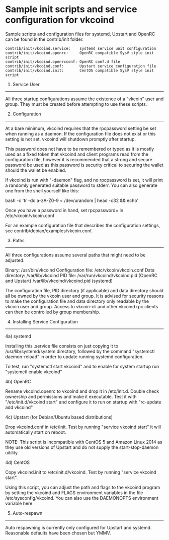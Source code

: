 Sample init scripts and service configuration for vkcoind
==========================================================

Sample scripts and configuration files for systemd, Upstart and OpenRC
can be found in the contrib/init folder.

    contrib/init/vkcoind.service:    systemd service unit configuration
    contrib/init/vkcoind.openrc:     OpenRC compatible SysV style init script
    contrib/init/vkcoind.openrcconf: OpenRC conf.d file
    contrib/init/vkcoind.conf:       Upstart service configuration file
    contrib/init/vkcoind.init:       CentOS compatible SysV style init script

1. Service User
---------------------------------

All three startup configurations assume the existence of a "vkcoin" user
and group.  They must be created before attempting to use these scripts.

2. Configuration
---------------------------------

At a bare minimum, vkcoind requires that the rpcpassword setting be set
when running as a daemon.  If the configuration file does not exist or this
setting is not set, vkcoind will shutdown promptly after startup.

This password does not have to be remembered or typed as it is mostly used
as a fixed token that vkcoind and client programs read from the configuration
file, however it is recommended that a strong and secure password be used
as this password is security critical to securing the wallet should the
wallet be enabled.

If vkcoind is run with "-daemon" flag, and no rpcpassword is set, it will
print a randomly generated suitable password to stderr.  You can also
generate one from the shell yourself like this:

bash -c 'tr -dc a-zA-Z0-9 < /dev/urandom | head -c32 && echo'

Once you have a password in hand, set rpcpassword= in /etc/vkcoin/vkcoin.conf

For an example configuration file that describes the configuration settings,
see contrib/debian/examples/vkcoin.conf.

3. Paths
---------------------------------

All three configurations assume several paths that might need to be adjusted.

Binary:              /usr/bin/vkcoind
Configuration file:  /etc/vkcoin/vkcoin.conf
Data directory:      /var/lib/vkcoind
PID file:            /var/run/vkcoind/vkcoind.pid (OpenRC and Upstart)
                     /var/lib/vkcoind/vkcoind.pid (systemd)

The configuration file, PID directory (if applicable) and data directory
should all be owned by the vkcoin user and group.  It is advised for security
reasons to make the configuration file and data directory only readable by the
vkcoin user and group.  Access to vkcoin-cli and other vkcoind rpc clients
can then be controlled by group membership.

4. Installing Service Configuration
-----------------------------------

4a) systemd

Installing this .service file consists on just copying it to
/usr/lib/systemd/system directory, followed by the command
"systemctl daemon-reload" in order to update running systemd configuration.

To test, run "systemctl start vkcoind" and to enable for system startup run
"systemctl enable vkcoind"

4b) OpenRC

Rename vkcoind.openrc to vkcoind and drop it in /etc/init.d.  Double
check ownership and permissions and make it executable.  Test it with
"/etc/init.d/vkcoind start" and configure it to run on startup with
"rc-update add vkcoind"

4c) Upstart (for Debian/Ubuntu based distributions)

Drop vkcoind.conf in /etc/init.  Test by running "service vkcoind start"
it will automatically start on reboot.

NOTE: This script is incompatible with CentOS 5 and Amazon Linux 2014 as they
use old versions of Upstart and do not supply the start-stop-daemon uitility.

4d) CentOS

Copy vkcoind.init to /etc/init.d/vkcoind. Test by running "service vkcoind start".

Using this script, you can adjust the path and flags to the vkcoind program by
setting the vkcoind and FLAGS environment variables in the file
/etc/sysconfig/vkcoind. You can also use the DAEMONOPTS environment variable here.

5. Auto-respawn
-----------------------------------

Auto respawning is currently only configured for Upstart and systemd.
Reasonable defaults have been chosen but YMMV.
